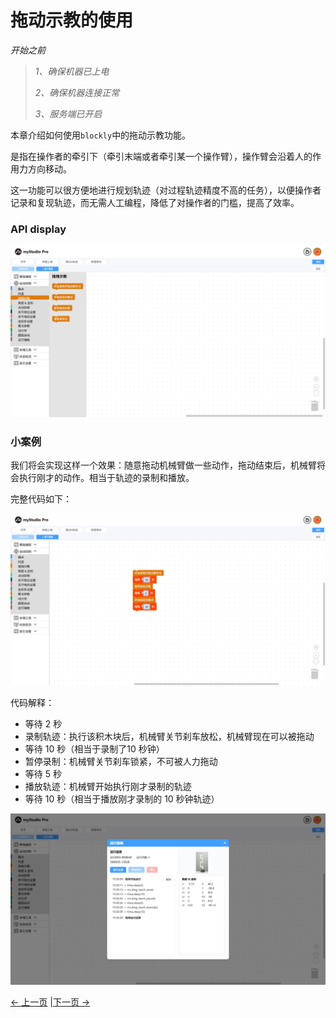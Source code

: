 # 拖动示教的使用

*开始之前*

> *1、确保机器已上电*
> 
> *2、确保机器连接正常*
> 
> *3、服务端已开启*

本章介绍如何使用`blockly`中的拖动示教功能。

是指在操作者的牵引下（牵引末端或者牵引某一个操作臂），操作臂会沿着人的作用力方向移动。

这一功能可以很方便地进行规划轨迹（对过程轨迹精度不高的任务），以便操作者记录和复现轨迹，而无需人工编程，降低了对操作者的门槛，提高了效率。

### API display

<img src="../../../resources/3-FunctionsAndApplications/5.myBlockly/blockly/dragTeach1.png" />

### 小案例

我们将会实现这样一个效果：随意拖动机械臂做一些动作，拖动结束后，机械臂将会执行刚才的动作。相当于轨迹的录制和播放。

完整代码如下：

<img src="../../../resources/3-FunctionsAndApplications/5.myBlockly/blockly/dragTeach2.png" />

代码解释：
- 等待 2 秒
- 录制轨迹：执行该积木块后，机械臂关节刹车放松，机械臂现在可以被拖动
- 等待 10 秒（相当于录制了10 秒钟）
- 暂停录制：机械臂关节刹车锁紧，不可被人力拖动
- 等待 5 秒
- 播放轨迹：机械臂开始执行刚才录制的轨迹
- 等待 10 秒（相当于播放刚才录制的 10 秒钟轨迹）

<img src="../../../resources/3-FunctionsAndApplications/5.myBlockly/blockly/dragTeach3.png" />

[← 上一页](./5.5.10-gripperUse.md) |[下一页 →](../5.6-quickmove/5.6.1-quickmovefirstuse.md)